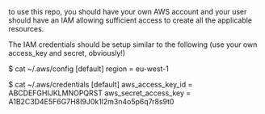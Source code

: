 

to use this repo, you should have your own AWS account and your user should have an IAM allowing sufficient access to create all the applicable resources.

The IAM credentials should be setup similar to the following (use your own access_key and secret, obviously!)

  $ cat ~/.aws/config
  [default]
  region = eu-west-1


  $ cat ~/.aws/credentials
  [default]
  aws_access_key_id = ABCDEFGHIJKLMNOPQRST
  aws_secret_access_key = A1B2C3D4E5F6G7H8I9J0k1l2m3n4o5p6q7r8s9t0


